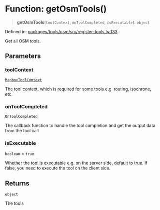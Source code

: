 # Function: getOsmTools()

> **getOsmTools**(`toolContext`, `onToolCompleted`, `isExecutable`): `object`

Defined in: [packages/tools/osm/src/register-tools.ts:133](https://github.com/GeoDaCenter/openassistant/blob/0f7bf760e453a1735df9463dc799b04ee2f630fd/packages/tools/osm/src/register-tools.ts#L133)

Get all OSM tools.

## Parameters

### toolContext

[`MapboxToolContext`](../type-aliases/MapboxToolContext.md)

The tool context, which is required for some tools e.g. routing, isochrone, etc.

### onToolCompleted

`OnToolCompleted`

The callback function to handle the tool completion and get the output data from the tool call

### isExecutable

`boolean` = `true`

Whether the tool is executable e.g. on the server side, default to true. If false, you need to execute the tool on the client side.

## Returns

`object`

The tools
